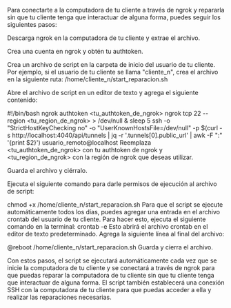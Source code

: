 Para conectarte a la computadora de tu cliente a través de ngrok y repararla sin que tu cliente tenga que interactuar de alguna forma, puedes seguir los siguientes pasos:

Descarga ngrok en la computadora de tu cliente y extrae el archivo.

Crea una cuenta en ngrok y obtén tu authtoken.

Crea un archivo de script en la carpeta de inicio del usuario de tu cliente. Por ejemplo, si el usuario de tu cliente se llama "cliente_n", crea el archivo en la siguiente ruta: /home/cliente_n/start_reparacion.sh

Abre el archivo de script en un editor de texto y agrega el siguiente contenido:

#!/bin/bash
ngrok authtoken <tu_authtoken_de_ngrok>
ngrok tcp 22 --region <tu_region_de_ngrok> > /dev/null &
sleep 5
ssh -o "StrictHostKeyChecking no" -o "UserKnownHostsFile=/dev/null" -p $(curl -s http://localhost:4040/api/tunnels | jq -r '.tunnels[0].public_url' | awk -F ":" '{print $2}') usuario_remoto@localhost
Reemplaza <tu_authtoken_de_ngrok> con tu authtoken de ngrok y <tu_region_de_ngrok> con la región de ngrok que deseas utilizar.

Guarda el archivo y ciérralo.

Ejecuta el siguiente comando para darle permisos de ejecución al archivo de script:

chmod +x /home/cliente_n/start_reparacion.sh
Para que el script se ejecute automáticamente todos los días, puedes agregar una entrada en el archivo crontab del usuario de tu cliente. Para hacer esto, ejecuta el siguiente comando en la terminal:
crontab -e
Esto abrirá el archivo crontab en el editor de texto predeterminado. Agrega la siguiente línea al final del archivo:

@reboot /home/cliente_n/start_reparacion.sh
Guarda y cierra el archivo.

Con estos pasos, el script se ejecutará automáticamente cada vez que se inicie la computadora de tu cliente y se conectará a través de ngrok para que puedas reparar la computadora de tu cliente sin que tu cliente tenga que interactuar de alguna forma. El script también establecerá una conexión SSH con la computadora de tu cliente para que puedas acceder a ella y realizar las reparaciones necesarias.
